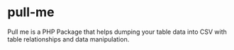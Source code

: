 # pull-me
Pull me is a PHP Package that helps dumping your table data into CSV with table relationships and data manipulation.
